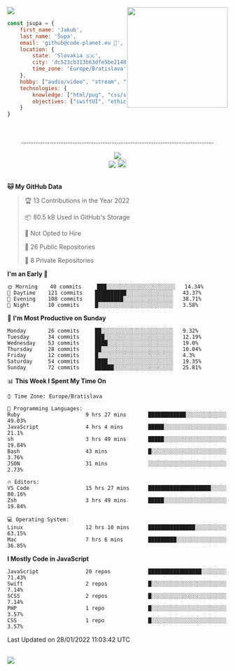 
<img src="https://creepy-corp.eu/pika-bg.png">
<img align='right' src="https://creepy-corp.eu/pika.gif" width="230">
<br>

```js
const jsupa = {
    first_name: 'Jakub',
    last_name: 'Šupa',
    email: 'github@code-planet.eu 📧',
    location: {
        state: 'Slovakia 🇸🇰',
        city: 'dc523cb313b63dfe5be2140b0c05b3bc',
        time_zone: 'Europe/Bratislava'
    },
    hobby: ["audio/video", "stream", "3D modelling/printing", "crypto (XRP 🤍)", "IoT/DIY", "tech"],
    technologies: {
        knowledge: ["html/pug", "css/scss", "javascript/jquery", "vue/react", "nodejs", "ruby on rails", "php", "pgsql/mysql"],
        objectives: ["swiftUI", "ethical hacking", "boost all knowledge to master class"]
    }
}

  ```

<br>
<p align="center">
.............................................................................................................
<br><br>
<a href="https://wakatime.com/@698e3ae2-2e7a-4cf6-a9e7-192f2b7d1525"><img src="https://wakatime.com/badge/user/698e3ae2-2e7a-4cf6-a9e7-192f2b7d1525.svg"></a><br>
<img src="https://visitor-badge.laobi.icu/badge?page_id=jsupa.jsupa">
<a href='https://ko-fi.com/Y8Y246Y0V' target='_blank'>
    <img src="https://img.shields.io/badge/buy%20me%20a%20coffee-donate-yellow.svg" alt="Buy Me A Coffee donate button" height="20px"/>
</a>
<br><br>

<!--START_SECTION:waka-->
**🐱 My GitHub Data** 

> 🏆 13 Contributions in the Year 2022
 > 
> 📦 80.5 kB Used in GitHub's Storage 
 > 
> 🚫 Not Opted to Hire
 > 
> 📜 26 Public Repositories 
 > 
> 🔑 8 Private Repositories  
 > 
**I'm an Early 🐤** 

```text
🌞 Morning    40 commits     ███░░░░░░░░░░░░░░░░░░░░░░   14.34% 
🌆 Daytime    121 commits    ██████████░░░░░░░░░░░░░░░   43.37% 
🌃 Evening    108 commits    █████████░░░░░░░░░░░░░░░░   38.71% 
🌙 Night      10 commits     █░░░░░░░░░░░░░░░░░░░░░░░░   3.58%

```
📅 **I'm Most Productive on Sunday** 

```text
Monday       26 commits     ██░░░░░░░░░░░░░░░░░░░░░░░   9.32% 
Tuesday      34 commits     ███░░░░░░░░░░░░░░░░░░░░░░   12.19% 
Wednesday    53 commits     ████░░░░░░░░░░░░░░░░░░░░░   19.0% 
Thursday     28 commits     ██░░░░░░░░░░░░░░░░░░░░░░░   10.04% 
Friday       12 commits     █░░░░░░░░░░░░░░░░░░░░░░░░   4.3% 
Saturday     54 commits     ████░░░░░░░░░░░░░░░░░░░░░   19.35% 
Sunday       72 commits     ██████░░░░░░░░░░░░░░░░░░░   25.81%

```


📊 **This Week I Spent My Time On** 

```text
⌚︎ Time Zone: Europe/Bratislava

💬 Programming Languages: 
Ruby                     9 hrs 27 mins       ████████████░░░░░░░░░░░░░   49.03% 
JavaScript               4 hrs 4 mins        █████░░░░░░░░░░░░░░░░░░░░   21.1% 
sh                       3 hrs 49 mins       █████░░░░░░░░░░░░░░░░░░░░   19.84% 
Bash                     43 mins             █░░░░░░░░░░░░░░░░░░░░░░░░   3.76% 
JSON                     31 mins             ░░░░░░░░░░░░░░░░░░░░░░░░░   2.73%

🔥 Editors: 
VS Code                  15 hrs 27 mins      ████████████████████░░░░░   80.16% 
Zsh                      3 hrs 49 mins       █████░░░░░░░░░░░░░░░░░░░░   19.84%

💻 Operating System: 
Linux                    12 hrs 10 mins      ███████████████░░░░░░░░░░   63.15% 
Mac                      7 hrs 6 mins        █████████░░░░░░░░░░░░░░░░   36.85%

```

**I Mostly Code in JavaScript** 

```text
JavaScript               20 repos            █████████████████░░░░░░░░   71.43% 
Swift                    2 repos             █░░░░░░░░░░░░░░░░░░░░░░░░   7.14% 
SCSS                     2 repos             █░░░░░░░░░░░░░░░░░░░░░░░░   7.14% 
PHP                      1 repo              █░░░░░░░░░░░░░░░░░░░░░░░░   3.57% 
CSS                      1 repo              █░░░░░░░░░░░░░░░░░░░░░░░░   3.57%

```



 Last Updated on 28/01/2022 11:03:42 UTC
<!--END_SECTION:waka-->

</p><br>
<img src="https://creepy-corp.eu/pika-bg-bottom.png">
